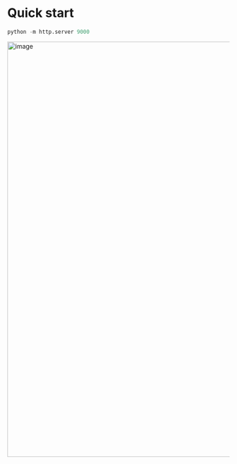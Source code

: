 # Quick start

```python
python -m http.server 9000
```
<img width="941" alt="image" src="https://github.com/lyuyues/vis_hci_researcher/assets/17273646/3c09305a-d301-4bc7-8a3d-d1dbfd41a693">
